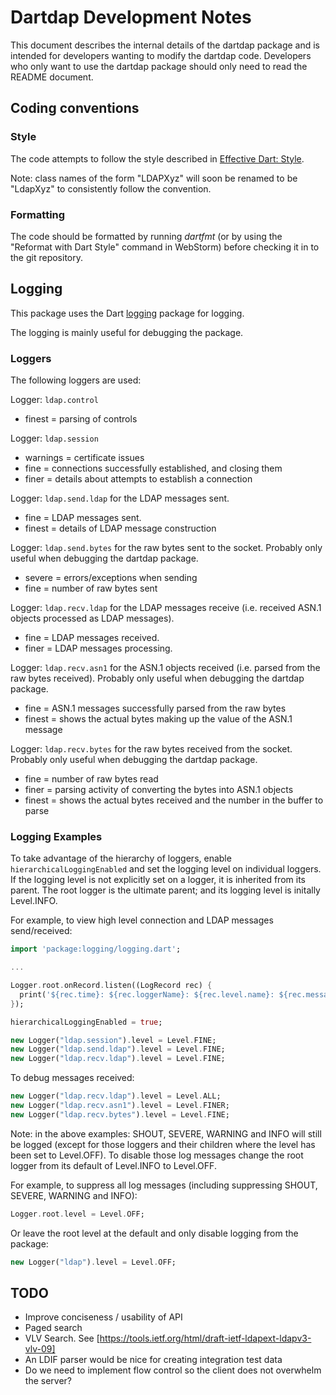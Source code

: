 # Dartdap Development Notes

This document describes the internal details of the dartdap package
and is intended for developers wanting to modify the dartdap code.
Developers who only want to use the dartdap package should only need
to read the README document.

## Coding conventions

### Style

The code attempts to follow the style described in [Effective Dart:
Style](https://www.dartlang.org/effective-dart/style/).

Note: class names of the form "LDAPXyz" will soon be renamed to be
"LdapXyz" to consistently follow the convention.

### Formatting

The code should be formatted by running _dartfmt_ (or by using the
"Reformat with Dart Style" command in WebStorm) before checking it in
to the git repository.

## Logging

This package uses the Dart
[logging](https://pub.dartlang.org/packages/logging) package for
logging.

The logging is mainly useful for debugging the package.

### Loggers

The following loggers are used:

Logger: `ldap.control`

- finest = parsing of controls

Logger: `ldap.session`

- warnings = certificate issues
- fine = connections successfully established, and closing them
- finer = details about attempts to establish a connection

Logger: `ldap.send.ldap` for the LDAP messages sent.

- fine = LDAP messages sent.
- finest = details of LDAP message construction

Logger: `ldap.send.bytes` for the raw bytes sent to the socket.
Probably only useful when debugging the dartdap package.

- severe = errors/exceptions when sending
- fine = number of raw bytes sent

Logger: `ldap.recv.ldap` for the LDAP messages receive
(i.e. received ASN.1 objects processed as LDAP messages).

- fine = LDAP messages received.
- finer = LDAP messages processing.

Logger: `ldap.recv.asn1` for the ASN.1 objects received (i.e. parsed
from the raw bytes received). Probably only useful when debugging the
dartdap package.

- fine = ASN.1 messages successfully parsed from the raw bytes
- finest = shows the actual bytes making up the value of the ASN.1 message

Logger: `ldap.recv.bytes` for the raw bytes received from the
  socket.  Probably only useful when debugging the dartdap package.

- fine = number of raw bytes read
- finer = parsing activity of converting the bytes into ASN.1 objects
- finest = shows the actual bytes received and the number in the buffer to parse

### Logging Examples

To take advantage of the hierarchy of loggers, enable
`hierarchicalLoggingEnabled` and set the logging level on individual
loggers. If the logging level is not explicitly set on a logger,
it is inherited from its parent. The root logger is the ultimate
parent; and its logging level is initally Level.INFO.

For example, to view high level connection and LDAP messages send/received:

```dart
import 'package:logging/logging.dart';

...

Logger.root.onRecord.listen((LogRecord rec) {
  print('${rec.time}: ${rec.loggerName}: ${rec.level.name}: ${rec.message}');
});

hierarchicalLoggingEnabled = true;

new Logger("ldap.session").level = Level.FINE;
new Logger("ldap.send.ldap").level = Level.FINE;
new Logger("ldap.recv.ldap").level = Level.FINE;
```

To debug messages received:

```dart
new Logger("ldap.recv.ldap").level = Level.ALL;
new Logger("ldap.recv.asn1").level = Level.FINER;
new Logger("ldap.recv.bytes").level = Level.FINE;
```

Note: in the above examples: SHOUT, SEVERE, WARNING and INFO will
still be logged (except for those loggers and their children where the
level has been set to Level.OFF). To disable those log messages
change the root logger from its default of Level.INFO to Level.OFF.

For example, to suppress all log messages (including suppressing
SHOUT, SEVERE, WARNING and INFO):

```dart
Logger.root.level = Level.OFF;
```

Or leave the root level at the default and only disable logging
from the package:

```dart
new Logger("ldap").level = Level.OFF;
```

## TODO

* Improve conciseness / usability of API
* Paged search
* VLV Search. See [https://tools.ietf.org/html/draft-ietf-ldapext-ldapv3-vlv-09]
* An LDIF parser would be nice for creating integration test data
* Do we need to implement flow control so the client does not overwhelm
  the server?
